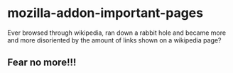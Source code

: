 # mozilla-addon-important-pages

Ever browsed through wikipedia, ran down a rabbit hole and became more and more disoriented by the amount of links shown on a wikipedia page?


## Fear no more!!!
